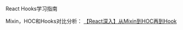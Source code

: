 React Hooks学习指南

Mixin，HOC和Hooks对比分析： [【React深入】从Mixin到HOC再到Hook](https://juejin.cn/post/6844903815762673671#heading-48)
